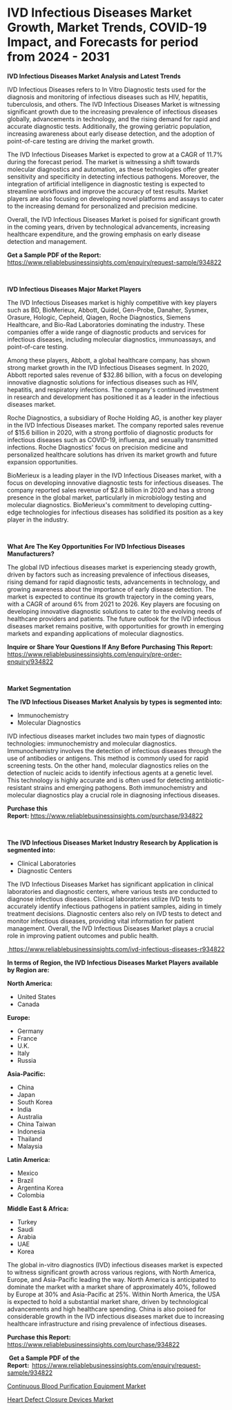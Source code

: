 <p><h1>IVD Infectious Diseases Market Growth, Market Trends, COVID-19 Impact, and Forecasts for period from 2024 - 2031</h1></p><p><strong>IVD Infectious Diseases Market Analysis and Latest Trends</strong></p>
<p><p>IVD Infectious Diseases refers to In Vitro Diagnostic tests used for the diagnosis and monitoring of infectious diseases such as HIV, hepatitis, tuberculosis, and others. The IVD Infectious Diseases Market is witnessing significant growth due to the increasing prevalence of infectious diseases globally, advancements in technology, and the rising demand for rapid and accurate diagnostic tests. Additionally, the growing geriatric population, increasing awareness about early disease detection, and the adoption of point-of-care testing are driving the market growth.</p><p>The IVD Infectious Diseases Market is expected to grow at a CAGR of 11.7% during the forecast period. The market is witnessing a shift towards molecular diagnostics and automation, as these technologies offer greater sensitivity and specificity in detecting infectious pathogens. Moreover, the integration of artificial intelligence in diagnostic testing is expected to streamline workflows and improve the accuracy of test results. Market players are also focusing on developing novel platforms and assays to cater to the increasing demand for personalized and precision medicine.</p><p>Overall, the IVD Infectious Diseases Market is poised for significant growth in the coming years, driven by technological advancements, increasing healthcare expenditure, and the growing emphasis on early disease detection and management.</p></p>
<p><strong>Get a Sample PDF of the Report:&nbsp;</strong> <a href="https://www.reliablebusinessinsights.com/enquiry/request-sample/934822">https://www.reliablebusinessinsights.com/enquiry/request-sample/934822</a></p>
<p>&nbsp;</p>
<p><strong>IVD Infectious Diseases Major Market Players</strong></p>
<p><p>The IVD Infectious Diseases market is highly competitive with key players such as BD, BioMerieux, Abbott, Quidel, Gen-Probe, Danaher, Sysmex, Orasure, Hologic, Cepheid, Qiagen, Roche Diagnostics, Siemens Healthcare, and Bio-Rad Laboratories dominating the industry. These companies offer a wide range of diagnostic products and services for infectious diseases, including molecular diagnostics, immunoassays, and point-of-care testing.</p><p>Among these players, Abbott, a global healthcare company, has shown strong market growth in the IVD Infectious Diseases segment. In 2020, Abbott reported sales revenue of $32.86 billion, with a focus on developing innovative diagnostic solutions for infectious diseases such as HIV, hepatitis, and respiratory infections. The company's continued investment in research and development has positioned it as a leader in the infectious diseases market.</p><p>Roche Diagnostics, a subsidiary of Roche Holding AG, is another key player in the IVD Infectious Diseases market. The company reported sales revenue of $15.6 billion in 2020, with a strong portfolio of diagnostic products for infectious diseases such as COVID-19, influenza, and sexually transmitted infections. Roche Diagnostics' focus on precision medicine and personalized healthcare solutions has driven its market growth and future expansion opportunities.</p><p>BioMerieux is a leading player in the IVD Infectious Diseases market, with a focus on developing innovative diagnostic tests for infectious diseases. The company reported sales revenue of $2.8 billion in 2020 and has a strong presence in the global market, particularly in microbiology testing and molecular diagnostics. BioMerieux's commitment to developing cutting-edge technologies for infectious diseases has solidified its position as a key player in the industry.</p></p>
<p>&nbsp;</p>
<p><strong>What Are The Key Opportunities For IVD Infectious Diseases Manufacturers?</strong></p>
<p><p>The global IVD infectious diseases market is experiencing steady growth, driven by factors such as increasing prevalence of infectious diseases, rising demand for rapid diagnostic tests, advancements in technology, and growing awareness about the importance of early disease detection. The market is expected to continue its growth trajectory in the coming years, with a CAGR of around 6% from 2021 to 2026. Key players are focusing on developing innovative diagnostic solutions to cater to the evolving needs of healthcare providers and patients. The future outlook for the IVD infectious diseases market remains positive, with opportunities for growth in emerging markets and expanding applications of molecular diagnostics.</p></p>
<p><strong>Inquire or Share Your Questions If Any Before Purchasing This Report:</strong> <a href="https://www.reliablebusinessinsights.com/enquiry/pre-order-enquiry/934822">https://www.reliablebusinessinsights.com/enquiry/pre-order-enquiry/934822</a></p>
<p>&nbsp;</p>
<p><strong>Market Segmentation</strong></p>
<p><strong>The IVD Infectious Diseases Market Analysis by types is segmented into:</strong></p>
<p><ul><li>Immunochemistry</li><li>Molecular Diagnostics</li></ul></p>
<p><p>IVD infectious diseases market includes two main types of diagnostic technologies: immunochemistry and molecular diagnostics. Immunochemistry involves the detection of infectious diseases through the use of antibodies or antigens. This method is commonly used for rapid screening tests. On the other hand, molecular diagnostics relies on the detection of nucleic acids to identify infectious agents at a genetic level. This technology is highly accurate and is often used for detecting antibiotic-resistant strains and emerging pathogens. Both immunochemistry and molecular diagnostics play a crucial role in diagnosing infectious diseases.</p></p>
<p><strong>Purchase this Report:&nbsp;</strong><a href="https://www.reliablebusinessinsights.com/purchase/934822">https://www.reliablebusinessinsights.com/purchase/934822</a></p>
<p>&nbsp;</p>
<p><strong>The IVD Infectious Diseases Market Industry Research by Application is segmented into:</strong></p>
<p><ul><li>Clinical Laboratories</li><li>Diagnostic Centers</li></ul></p>
<p><p>The IVD Infectious Diseases Market has significant application in clinical laboratories and diagnostic centers, where various tests are conducted to diagnose infectious diseases. Clinical laboratories utilize IVD tests to accurately identify infectious pathogens in patient samples, aiding in timely treatment decisions. Diagnostic centers also rely on IVD tests to detect and monitor infectious diseases, providing vital information for patient management. Overall, the IVD Infectious Diseases Market plays a crucial role in improving patient outcomes and public health.</p></p>
<p><a href="https://www.reliablebusinessinsights.com/ivd-infectious-diseases-r934822">&nbsp;https://www.reliablebusinessinsights.com/ivd-infectious-diseases-r934822</a></p>
<p><strong>In terms of Region, the IVD Infectious Diseases Market Players available by Region are:</strong></p>
<p>
    <p> <strong> North America: </strong>
        <ul>
            <li>United States</li>
            <li>Canada</li>
        </ul>
        </p> 
    <p> <strong> Europe: </strong>
        <ul>
            <li>Germany</li>
            <li>France</li>
            <li>U.K.</li>
            <li>Italy</li>
            <li>Russia</li>
        </ul>
        </p> 
    <p> <strong> Asia-Pacific: </strong>
        <ul>
            <li>China</li>
            <li>Japan</li>
            <li>South Korea</li>
            <li>India</li>
            <li>Australia</li>
            <li>China Taiwan</li>
            <li>Indonesia</li>
            <li>Thailand</li>
            <li>Malaysia</li>
        </ul>
        </p> 
    <p> <strong> Latin America: </strong>
        <ul>
            <li>Mexico</li>
            <li>Brazil</li>
            <li>Argentina Korea</li>
            <li>Colombia</li>
        </ul>
        </p> 
    <p> <strong> Middle East & Africa: </strong>
        <ul>
            <li>Turkey</li>
            <li>Saudi</li>
            <li>Arabia</li>
            <li>UAE</li>
            <li>Korea</li>
        </ul>
    </p>
    </p>
<p><p>The global in-vitro diagnostics (IVD) infectious diseases market is expected to witness significant growth across various regions, with North America, Europe, and Asia-Pacific leading the way. North America is anticipated to dominate the market with a market share of approximately 40%, followed by Europe at 30% and Asia-Pacific at 25%. Within North America, the USA is expected to hold a substantial market share, driven by technological advancements and high healthcare spending. China is also poised for considerable growth in the IVD infectious diseases market due to increasing healthcare infrastructure and rising prevalence of infectious diseases.</p></p>
<p><strong>Purchase this Report: </strong><a href="https://www.reliablebusinessinsights.com/purchase/934822">https://www.reliablebusinessinsights.com/purchase/934822</a></p>
<p>&nbsp;<strong>Get a Sample PDF of the Report:&nbsp;&nbsp;</strong><a href="https://www.reliablebusinessinsights.com/enquiry/request-sample/934822">https://www.reliablebusinessinsights.com/enquiry/request-sample/934822</a></p>
<p><strong></strong></p>
<p><p><a href="https://github.com/brentleyjimmiealvaradoz4l1rea/Market-Research-Report-List-3/blob/main/continuous-blood-purification-equipment-market.md">Continuous Blood Purification Equipment Market</a></p><p><a href="https://view.publitas.com/reportprime-1/heart-defect-closure-devices-market-a-global-and-regional-analysis-2024-2031/">Heart Defect Closure Devices Market</a></p></p>